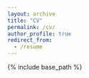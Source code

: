 ```yaml
---
layout: archive
title: "CV"
permalink: /cv/
author_profile: true
redirect_from:
  - /resume
---
```


<!--<embed src="https://github.com/Chrisa142857/Chrisa142857.github.io/blob/293786f0fafaf79812a6d8d550477bfbfe0e2ebb/files/ziquanwei_cv.pdf" width="500" height="375" type="application/pdf">!-->

<!--<embed src="/files/ziquanwei_cv.pdf" width="100%" height="auto" type="application/pdf">!-->

<script src="//mozilla.github.io/pdf.js/build/pdf.mjs" type="module"></script>

<script type="module">
  // If absolute URL from the remote server is provided, configure the CORS
  // header on that server.
  var url = '/files/ziquanwei_cv.pdf';

  // Loaded via <script> tag, create shortcut to access PDF.js exports.
  var { pdfjsLib } = globalThis;

  // The workerSrc property shall be specified.
  pdfjsLib.GlobalWorkerOptions.workerSrc = '//mozilla.github.io/pdf.js/build/pdf.worker.mjs';

  // Asynchronous download of PDF
  var loadingTask = pdfjsLib.getDocument(url);
  loadingTask.promise.then(function(pdf) {
    console.log('PDF loaded');

    // Fetch the first page
    var pageNumber = 1;
    pdf.getPage(pageNumber).then(function(page) {
      console.log('Page loaded');

      var scale = 1.5;
      var viewport = page.getViewport({scale: scale});

      // Prepare canvas using PDF page dimensions
      var canvas = document.getElementById('the-canvas');
      var context = canvas.getContext('2d');
      canvas.height = viewport.height;
      canvas.width = viewport.width;

      // Render PDF page into canvas context
      var renderContext = {
        canvasContext: context,
        viewport: viewport
      };
      var renderTask = page.render(renderContext);
      renderTask.promise.then(function () {
        console.log('Page rendered');
      });
    });
  }, function (reason) {
    // PDF loading error
    console.error(reason);
  });
</script>

<canvas id="the-canvas"></canvas>


{% include base_path %}

